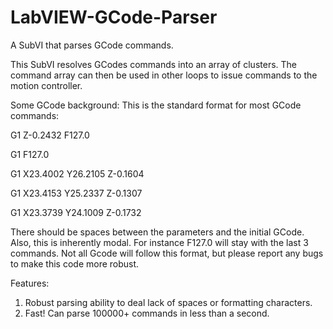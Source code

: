 # LabVIEW-GCode-Parser
A SubVI that parses GCode commands.

This SubVI resolves GCodes commands into an array of clusters.  The command array can then be used in other loops to issue commands to the motion controller.  

Some GCode background:
This is the standard format for most GCode commands:

  G1 Z-0.2432 F127.0
  
  G1 F127.0
  
  G1 X23.4002 Y26.2105 Z-0.1604
  
  G1 X23.4153 Y25.2337 Z-0.1307
  
  G1 X23.3739 Y24.1009 Z-0.1732
  

There should be spaces between the parameters and the initial GCode.
Also, this is inherently modal. For instance F127.0 will stay with the last 3 commands.
Not all Gcode will follow this format, but please report any bugs to make this code more robust.

Features:

1. Robust parsing ability to deal lack of spaces or formatting characters.
2. Fast! Can parse 100000+ commands in less than a second.

